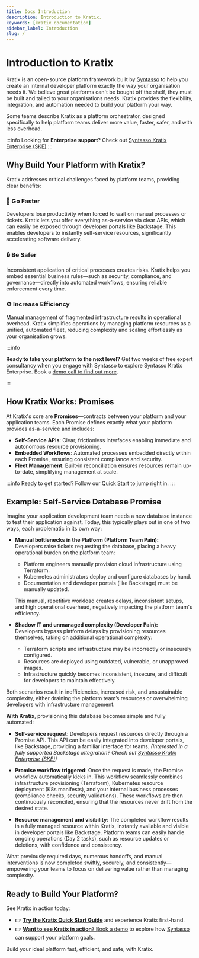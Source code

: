 ```yaml
---
title: Docs Introduction
description: Introduction to Kratix.
keywords: [kratix documentation]
sidebar_label: Introduction
slug: /
---
```


# Introduction to Kratix

Kratix is an open-source platform framework built by
[Syntasso](https://syntasso.io) to help you create an internal developer
platform exactly the way your organisation needs it. We believe great platforms
can't be bought off the shelf, they must be built and tailed to your
organisations needs. Kratix provides the flexibility, integration, and
automation needed to build your platform your way.

Some teams describe Kratix as a platform orchestrator, designed specifically to
help platform teams deliver more value, faster, safer, and with less overhead.

:::info
Looking for **Enterprise support**? Check out [Syntasso Kratix
Enterprise (SKE)](https://syntasso.io/pricing)
:::


## Why Build Your Platform with Kratix?

Kratix addresses critical challenges faced by platform teams, providing clear
benefits:

### 🚀 Go Faster

Developers lose productivity when forced to wait on manual processes or tickets.
Kratix lets you offer everything as-a-service via clear APIs, which can easily
be exposed through developer portals like Backstage. This enables developers to
instantly self-service resources, significantly accelerating software delivery.

### 🔒 Be Safer

Inconsistent application of critical processes creates risks. Kratix helps you
embed essential business rules—such as security, compliance, and
governance—directly into automated workflows, ensuring reliable enforcement
every time.

### ⚙️ Increase Efficiency

Manual management of fragmented infrastructure results in operational overhead.
Kratix simplifies operations by managing platform resources as a unified,
automated fleet, reducing complexity and scaling effortlessly as your
organisation grows.

:::info

**Ready to take your platform to the next level?**
Get two weeks of free expert consultancy when you engage with Syntasso to explore Syntasso Kratix Enterprise.
Book a [demo call to find out more](https://www.syntasso.io/#contact-us). 

:::

## How Kratix Works: Promises

At Kratix's core are **Promises**—contracts between your platform and your
application teams. Each Promise defines exactly what your platform provides
as-a-service and includes:

- **Self-Service APIs**: Clear, frictionless interfaces enabling immediate and
autonomous resource provisioning.
- **Embedded Workflows**: Automated processes embedded directly within each
Promise, ensuring consistent compliance and security.
- **Fleet Management**: Built-in reconciliation ensures resources remain
up-to-date, simplifying management at scale.

:::info
Ready to get started? Follow our [Quick Start](01-quick-start.md) to jump right in.
:::

## Example: Self-Service Database Promise

Imagine your application development team needs a new database instance to test their application against. Today, this typically plays out in one of two ways, each problematic in its own way:

- **Manual bottlenecks in the Platform (Platform Team Pain):**  
  Developers raise tickets requesting the database, placing a heavy operational burden on the platform team:
  - Platform engineers manually provision cloud infrastructure using Terraform.
  - Kubernetes administrators deploy and configure databases by hand.
  - Documentation and developer portals (like Backstage) must be manually updated.
  
  This manual, repetitive workload creates delays, inconsistent setups, and high operational overhead, negatively impacting the platform team's efficiency.

- **Shadow IT and unmanaged complexity (Developer Pain):**  
  Developers bypass platform delays by provisioning resources themselves, taking on additional operational complexity:
  - Terraform scripts and infrastructure may be incorrectly or insecurely configured.
  - Resources are deployed using outdated, vulnerable, or unapproved images.
  - Infrastructure quickly becomes inconsistent, insecure, and difficult for developers to maintain effectively.

Both scenarios result in inefficiencies, increased risk, and unsustainable complexity, either draining the platform team’s resources or overwhelming developers with infrastructure management.

**With Kratix**, provisioning this database becomes simple and fully automated:

- **Self-service request**: Developers request resources directly through a
Promise API. This API can be easily integrated into developer portals, like
Backstage, providing a familiar interface for teams.  _(Interested in a fully
supported Backstage integration? Check out [Syntasso Kratix Enterprise
(SKE)](https://www.syntasso.io/solutions/upgrade-backstage-from-portal-to-platform-with-kratix))_

- **Promise workflow triggered**: Once the request is made, the Promise workflow
automatically kicks in. This workflow seamlessly combines infrastructure
provisioning (Terraform), Kubernetes resource deployment (K8s manifests), and
your internal business processes (compliance checks, security validations).
These workflows are then continuously reconciled, ensuring that the resources
never drift from the desired state.

- **Resource management and visibility**: The completed workflow results in a
fully managed resource within Kratix, instantly available and visible in
developer portals like Backstage. Platform teams can easily handle ongoing
operations (Day 2 tasks), such as resource updates or deletions, with confidence
and consistency.

What previously required days, numerous handoffs, and manual interventions is
now completed swiftly, securely, and consistently—empowering your teams to focus
on delivering value rather than managing complexity.

## Ready to Build Your Platform?

See Kratix in action today:

- 👉 [**Try the Kratix Quick Start Guide**](/main/quick-start) and experience
Kratix first-hand.
- 👉 [**Want to see Kratix in action**? Book a demo](https://www.syntasso.io/#contact-us) to explore how [Syntasso](https://www.syntasso.io/) can support your platform goals.


Build your ideal platform fast, efficient, and safe, with Kratix.
